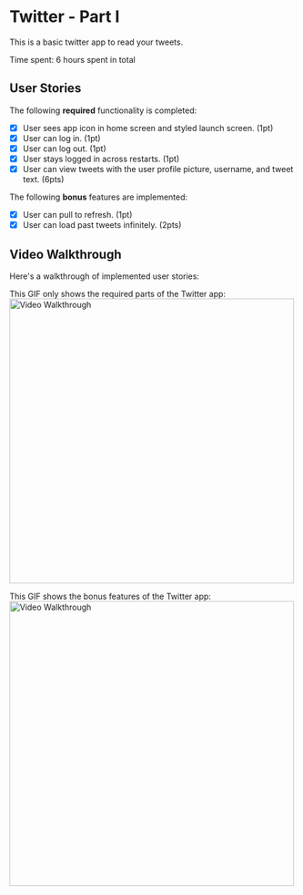 # Twitter - Part I

This is a basic twitter app to read your tweets.

Time spent: 6 hours spent in total

## User Stories

The following **required** functionality is completed:

- [x] User sees app icon in home screen and styled launch screen. (1pt)
- [x] User can log in. (1pt)
- [x] User can log out. (1pt)
- [x] User stays logged in across restarts. (1pt)
- [x] User can view tweets with the user profile picture, username, and tweet text. (6pts)

The following **bonus** features are implemented:

- [x] User can pull to refresh. (1pt)
- [x] User can load past tweets infinitely. (2pts)

## Video Walkthrough

Here's a walkthrough of implemented user stories:

This GIF only shows the required parts of the Twitter app:
<img src='https://user-images.githubusercontent.com/72881310/134709323-86378554-3186-43fd-a26a-89dcddf4fd87.gif' title='Video Walkthrough' width='' height = '500' alt='Video Walkthrough' />



This GIF shows the bonus features of the Twitter app:
<img src='https://user-images.githubusercontent.com/72881310/134710816-4bfdd6c7-e185-4885-9a2e-6402fa3e9129.gif' title='Video Walkthrough' width='' height = '500' alt='Video Walkthrough' />

